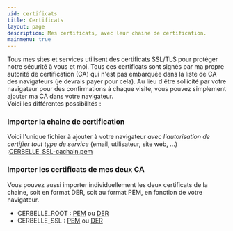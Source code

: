 ```yaml
---
uid: certificats
title: Certificats
layout: page
description: Mes certificats, avec leur chaine de certification.
mainmenu: true
---
```

<p>Tous mes sites et services utilisent des certificats SSL/TLS pour protéger
notre sécurité à vous et moi. Tous ces certificats sont signés par ma propre
autorité de certification (CA) qui n'est pas embarquée dans la liste de CA des
navigateurs (je devrais payer pour cela). Au lieu d'être sollicité par votre
navigateur pour des confirmations à chaque visite, vous pouvez simplement
ajouter ma CA dans votre navigateur.<br/>
Voici les différentes possibilités :</p>
  
<h3>Importer la chaine de certification</h3>

<p>Voici l'unique fichier à ajouter à votre navigateur <em>avec l'autorisation
de certifier tout type de service</em> (email, utilisateur, site web, ...) :<a
href="{{ "/assets/pages/CERBELLE_SSL-cachain.pem" | relative_url }}">CERBELLE_SSL-cachain.pem</a></p>

<h3>Importer les certificats de mes deux CA</h3>

<p>Vous pouvez aussi importer individuellement les deux certificats de la
chaine, soit en format DER, soit au format PEM, en fonction de votre
navigateur.<br/>
    <ul>
        <li>CERBELLE_ROOT : <a href="{{ "/assets/pages/CERBELLE_ROOT-cacert.pem" | relative_url }}">PEM</a> ou <a href="{{ "/assets/pages/CERBELLE_ROOT-cacert.der" | relative_url }}">DER</a></li>
        <li>CERBELLE_SSL : <a href="{{ "/assets/pages/CERBELLE_SSL-cacert.pem" | relative_url }}">PEM</a> ou <a href="{{ "/assets/pages/CERBELLE_SSL-cacert.der" | relative_url }}">DER</a></li>
    </ul>
</p>
